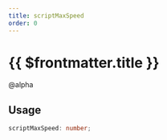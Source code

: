 ```yaml
---
title: scriptMaxSpeed
order: 0
---
```


# {{ $frontmatter.title }}

@alpha 

## Usage

```ts
scriptMaxSpeed: number;
```
